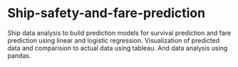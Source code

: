 # Ship-safety-and-fare-prediction
Ship data analysis to build prediction models for survival prediction and fare prediction using linear and logistic regression. Visualization of predicted data and comparision to actual data using tableau.
And data analysis using pandas.